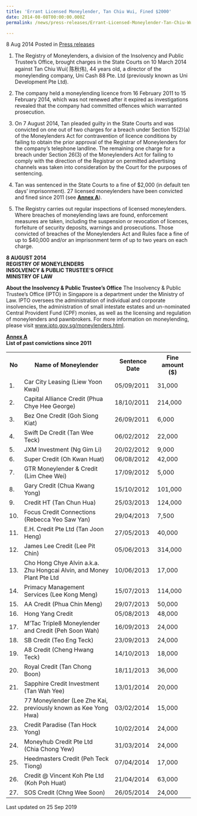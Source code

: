 ```yaml
---
title: 'Errant Licensed Moneylender, Tan Chiu Wui, Fined $2000'
date: 2014-08-08T00:00:00.000Z
permalink: /news/press-releases/Errant-Licensed-Moneylender-Tan-Chiu-Wui-Fined-2000

---
```




8 Aug 2014 Posted in [Press releases](/news/press-releases)

1. The Registry of Moneylenders, a division of the Insolvency and Public Trustee’s Office, brought charges in the State Courts on 10 March 2014 against Tan Chiu Wui( 陈秋伟), 44 years old, a director of the moneylending company, Uni Cash 88 Pte. Ltd (previously known as Uni Development Pte Ltd).

2. The company held a moneylending licence from 16 February 2011 to 15 February 2014, which was not renewed after it expired as investigations revealed that the company had committed offences which warranted prosecution.

3. On 7 August 2014, Tan pleaded guilty in the State Courts and was convicted on one out of two charges for a breach under Section 15(2)(a) of the Moneylenders Act for contravention of licence conditions by failing to obtain the prior approval of the Registrar of Moneylenders for the company’s telephone landline. The remaining one charge for a breach under Section 26(3) of the Moneylenders Act for failing to comply with the direction of the Registrar on permitted advertising channels was taken into consideration by the Court for the purposes of sentencing.

4. Tan was sentenced in the State Courts to a fine of $2,000 (in default ten days’ imprisonment). 27 licensed moneylenders have been convicted and fined since 2011 (see **<u>Annex A</u>**). 

5. The Registry carries out regular inspections of licensed moneylenders. Where breaches of moneylending laws are found, enforcement measures are taken, including the suspension or revocation of licences, forfeiture of security deposits, warnings and prosecutions. Those convicted of breaches of the Moneylenders Act and Rules face a fine of up to $40,000 and/or an imprisonment term of up to two years on each charge.

**8 AUGUST 2014**  
**REGISTRY OF MONEYLENDERS**  
**INSOLVENCY & PUBLIC TRUSTEE’S OFFICE**  
**MINISTRY OF LAW**


**About the Insolvency & Public Trustee’s Office**
The Insolvency & Public Trustee’s Office (IPTO) in Singapore is a department under the Ministry of Law. IPTO oversees the administration of individual and corporate insolvencies, the administration of small intestate estates and un-nominated Central Provident Fund (CPF) monies, as well as the licensing and regulation of moneylenders and pawnbrokers. For more information on moneylending, please visit www.ipto.gov.sg/moneylenders.html.

**<u>Annex A</u>**  
**List of past convictions since 2011**  



<table class="table-h">
<tr>
<th>No</th>
<th>Name of Moneylender</th>
<th>Sentence Date</th>
<th>Fine amount ($)</th>
</tr>
<tr>
<td>1.</td>
<td>Car City Leasing (Liew Yoon Kwai)</td>
<td>05/09/2011</td>
<td>31,000</td>
</tr>
<tr>
<td>2.</td>
<td>Capital Alliance Credit (Phua Chye Hee George)</td>
<td>18/10/2011</td>
<td>214,000</td>
</tr>
<tr>
<td>3.</td>
<td>Bez One Credit (Goh Siong Kiat)</td>
<td>26/09/2011</td>
<td>6,000</td>
</tr>
<tr>
<td>4.</td>
<td>Swift De Credit (Tan Wee Teck)</td>
<td>06/02/2012</td>
<td>22,000</td>
</tr>
<tr>
<td>5.</td>
<td>JXM Investment (Ng Gim Li)</td>
<td>20/02/2012</td>
<td>9,000</td>
</tr>
<tr>
<td>6.</td>
<td>Super Credit (Oh Kwan Huat)</td>
<td>06/08/2012</td>
<td>42,000</td>
</tr>
<tr>
<td>7.</td>
<td>GTR Moneylender &amp; Credit (Lim Chee Wei)</td>
<td>17/09/2012</td>
<td>5,000</td>
</tr>
<tr>
<td>8.</td>
<td>Gary Credit (Chua Kwang Yong)</td>
<td>15/10/2012</td>
<td>101,000</td>
</tr>
<tr>
<td>9.</td>
<td>Credit HT (Tan Chun Hua)</td>
<td>25/03/2013</td>
<td>124,000</td>
</tr>
<tr>
<td>10.</td>
<td>Focus Credit Connections (Rebecca Yeo Saw Yan)</td>
<td>29/04/2013</td>
<td>7,500</td>
</tr>
<tr>
<td>11.</td>
<td>E.H. Credit Pte Ltd (Tan Joon Heng)</td>
<td>27/05/2013</td>
<td>40,000</td>
</tr>
<tr>
<td>12.</td>
<td>James Lee Credit (Lee Pit Chin)</td>
<td>05/06/2013</td>
<td>314,000</td>
</tr>
<tr>
<td>13.</td>
<td>Cho Hong Chye Alvin a.k.a. Zhu Hongcai Alvin, and Money Plant Pte Ltd</td>
<td>10/06/2013</td>
<td>17,000</td>
</tr>
<tr>
<td>14.</td>
<td>Primacy Management Services (Lee Kong Meng)</td>
<td>15/07/2013</td>
<td>114,000</td>
</tr>
<tr>
<td>15.</td>
<td>AA Credit (Phua Chin Meng)</td>
<td>29/07/2013</td>
<td>50,000</td>
</tr>
<tr>
<td>16.</td>
<td>Hong Yang Credit</td>
<td>05/08/2013</td>
<td>48,000</td>
</tr>
<tr>
<td>17.</td>
<td>M&rsquo;Tac Triple8 Moneylender and Credit (Peh Soon Wah)</td>
<td>16/09/2013</td>
<td>24,000</td>
</tr>
<tr>
<td>18.</td>
<td>SB Credit (Teo Eng Teck)</td>
<td>23/09/2013</td>
<td>24,000</td>
</tr>
<tr>
<td>19.</td>
<td>A8 Credit (Cheng Hwang Teck)</td>
<td>14/10/2013</td>
<td>18,000</td>
</tr>
<tr>
<td>20.</td>
<td>Royal Credit (Tan Chong Boon)</td>
<td>18/11/2013</td>
<td>36,000</td>
</tr>
<tr>
<td>21.</td>
<td>Sapphire Credit Investment (Tan Wah Yee)</td>
<td>13/01/2014</td>
<td>20,000</td>
</tr>
<tr>
<td>22.</td>
<td>77 Moneylender (Lee Zhe Kai, previously known as Kee Yong Hwa)</td>
<td>03/02/2014</td>
<td>15,000</td>
</tr>
<tr>
<td>23.</td>
<td>Credit Paradise (Tan Hock Yong)</td>
<td>10/02/2014</td>
<td>24,000</td>
</tr>
<tr>
<td>24.</td>
<td>Moneyhub Credit Pte Ltd (Chia Chong Yew)</td>
<td>31/03/2014</td>
<td>24,000</td>
</tr>
<tr>
<td>25.</td>
<td>Heedmasters Credit (Peh Teck Tiong)</td>
<td>07/04/2014</td>
<td>17,000</td>
</tr>
<tr>
<td>26.</td>
<td>Credit @ Vincent Koh Pte Ltd (Koh Poh Huat)</td>
<td>21/04/2014</td>
<td>63,000</td>
</tr>
<tr>
<td>27.</td>
<td>SOS Credit (Chng Wee Soon)</td>
<td>26/05/2014</td>
<td>24,000</td>
</tr>
</table>


<p class="right-side-updated">Last updated on 25 Sep 2019</p>
